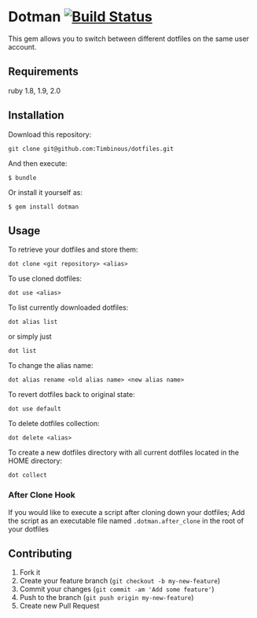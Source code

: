 # Dotman [![Build Status](https://secure.travis-ci.org/Timbinous/dotman.png)](http://travis-ci.org/Timbinous/dotman?branch=master)
This gem allows you to switch between different dotfiles on the same user account.

## Requirements

ruby 1.8, 1.9, 2.0

## Installation

Download this repository:

    git clone git@github.com:Timbinous/dotfiles.git

And then execute:

    $ bundle

Or install it yourself as:

    $ gem install dotman

## Usage

To retrieve your dotfiles and store them:

    dot clone <git repository> <alias>

To use cloned dotfiles:

    dot use <alias> 

To list currently downloaded dotfiles:

    dot alias list

or simply just

    dot list 

To change the alias name:

    dot alias rename <old alias name> <new alias name> 

To revert dotfiles back to original state:

    dot use default 

To delete dotfiles collection:

    dot delete <alias> 

To create a new dotfiles directory with all current dotfiles located in the HOME directory:

    dot collect

### After Clone Hook

If you would like to execute a script after cloning down your dotfiles;
Add the script as an executable file named `.dotman.after_clone` in the root of your dotfiles

## Contributing

1. Fork it
2. Create your feature branch (`git checkout -b my-new-feature`)
3. Commit your changes (`git commit -am 'Add some feature'`)
4. Push to the branch (`git push origin my-new-feature`)
5. Create new Pull Request
